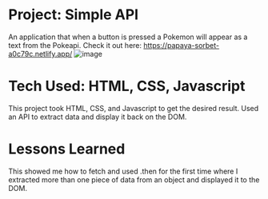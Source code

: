 # Project: Simple API

An application that when a button is pressed a Pokemon will appear as a text from the Pokeapi.
Check it out here: https://papaya-sorbet-a0c79c.netlify.app/
![image](https://user-images.githubusercontent.com/112406976/196259685-e37b4db7-c9d9-485f-9511-aa6b797b4e8f.png)
# Tech Used: HTML, CSS, Javascript 
This project took HTML, CSS, and Javascript to get the desired result. Used an API to extract data
and display it back on the DOM. 
# Lessons Learned
This showed me how to fetch and used .then for the first time where I extracted more than 
one piece of data from an object and displayed it to the DOM.
